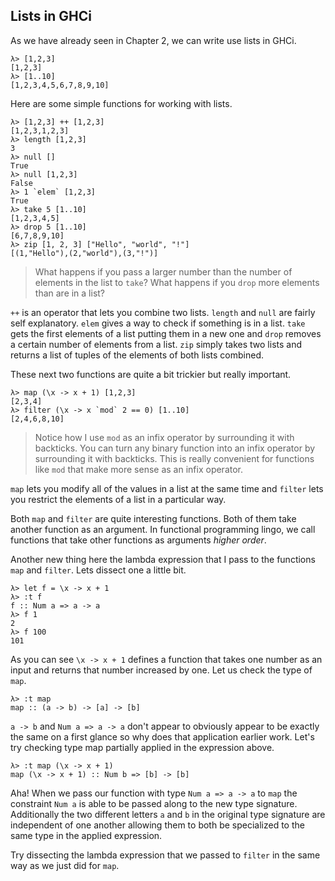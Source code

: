 ## Lists in GHCi

As we have already seen in Chapter 2, we can write use lists in GHCi.

```
λ> [1,2,3]
[1,2,3]
λ> [1..10]
[1,2,3,4,5,6,7,8,9,10]
```

Here are some simple functions for working with lists.

```
λ> [1,2,3] ++ [1,2,3]
[1,2,3,1,2,3]
λ> length [1,2,3]
3
λ> null []
True
λ> null [1,2,3]
False
λ> 1 `elem` [1,2,3]
True
λ> take 5 [1..10]
[1,2,3,4,5]
λ> drop 5 [1..10]
[6,7,8,9,10]
λ> zip [1, 2, 3] ["Hello", "world", "!"]
[(1,"Hello"),(2,"world"),(3,"!")]
```

> What happens if you pass a larger number than the number of elements in the
> list to `take`? What happens if you `drop` more elements than are in a list?

`++` is an operator that lets you combine two lists. `length` and `null` are
fairly self explanatory. `elem` gives a way to check if something is in a list.
`take` gets the first elements of a list putting them in a new one and `drop`
removes a certain number of elements from a list. `zip` simply takes two lists
and returns a list of tuples of the elements of both lists combined.

These next two functions are quite a bit trickier but really important.

```
λ> map (\x -> x + 1) [1,2,3]
[2,3,4]
λ> filter (\x -> x `mod` 2 == 0) [1..10]
[2,4,6,8,10]
```

> Notice how I use `mod` as an infix operator by surrounding it with backticks.
> You can turn any binary function into an infix operator by surrounding it with
> backticks. This is really convenient for functions like `mod` that make more
> sense as an infix operator.

`map` lets you modify all of the values in a list at the same time and `filter`
lets you restrict the elements of a list in a particular way.

Both `map` and `filter` are quite interesting functions. Both of them take
another function as an argument. In functional programming lingo, we call
functions that take other functions as arguments *higher order*.

Another new thing here the lambda expression that I pass to the functions `map`
and `filter`. Lets dissect one a little bit.

```
λ> let f = \x -> x + 1
λ> :t f
f :: Num a => a -> a
λ> f 1
2
λ> f 100
101
```

As you can see `\x -> x + 1` defines a function that takes one number as an
input and returns that number increased by one. Let us check the type of `map`.

```
λ> :t map
map :: (a -> b) -> [a] -> [b]
```

`a -> b` and `Num a => a -> a` don't appear to obviously appear to be exactly
the same on a first glance so why does that application earlier work. Let's try
checking type map partially applied in the expression above.

```
λ> :t map (\x -> x + 1)
map (\x -> x + 1) :: Num b => [b] -> [b]
```

Aha! When we pass our function with type `Num a => a -> a` to `map` the
constraint `Num a` is able to be passed along to the new type signature.
Additionally the two different letters `a` and `b` in the original type
signature are independent of one another allowing them to both be specialized to
the same type in the applied expression.

Try dissecting the lambda expression that we passed to `filter` in the same way
as we just did for `map`.
